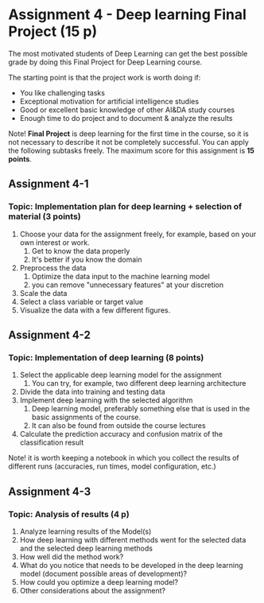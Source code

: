 # Assignment 4 - Deep learning Final Project (15 p)

The most motivated students of Deep Learning can get the best possible grade by doing this
Final Project for Deep Learning course.

The starting point is that the project work is worth doing if:
* You like challenging tasks
* Exceptional motivation for artificial intelligence studies
* Good or excellent basic knowledge of other AI&DA study courses
* Enough time to do project and to document & analyze the results

Note! **Final Project** is deep learning for the first time in the course, so it is not necessary to describe it
not be completely successful. You can apply the following subtasks freely.
The maximum score for this assignment is **15 points**.

## Assignment 4-1
### Topic: Implementation plan for deep learning + selection of material (3 points)

1. Choose your data for the assignment freely, for example, based on your own interest or work.
   1. Get to know the data properly
   2. It's better if you know the domain
2. Preprocess the data
    1. Optimize the data input to the machine learning model
    2. you can remove "unnecessary features" at your discretion
3. Scale the data
4. Select a class variable or target value
5. Visualize the data with a few different figures.

## Assignment 4-2
### Topic: Implementation of deep learning (8 points)

1. Select the applicable deep learning model for the assignment
    1. You can try, for example, two different deep learning architecture
2. Divide the data into training and testing data
3. Implement deep learning with the selected algorithm
    1. Deep learning model, preferably something else that is used in the basic assignments of the course.
    2. It can also be found from outside the course lectures
4. Calculate the prediction accuracy and confusion matrix of the classification result

Note! it is worth keeping a notebook in which you collect the results of different runs (accuracies, run times, model configuration, etc.)

## Assignment 4-3
### Topic: Analysis of results (4 p)

1. Analyze learning results of the Model(s)
2. How deep learning with different methods went for the selected data and the selected deep learning methods
3. How well did the method work?
4. What do you notice that needs to be developed in the deep learning model (document possible areas of development)?
5. How could you optimize a deep learning model?
6. Other considerations about the assignment?

